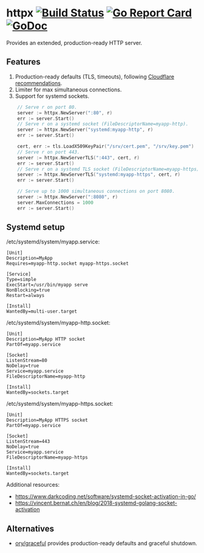 # httpx [![Build Status](https://travis-ci.org/bojanz/httpx.png?branch=master)](https://travis-ci.org/bojanz/httpx) [![Go Report Card](https://goreportcard.com/badge/github.com/bojanz/httpx)](https://goreportcard.com/report/github.com/bojanz/httpx) [![GoDoc](https://godoc.org/github.com/bojanz/httpx?status.svg)](https://godoc.org/github.com/bojanz/httpx)

Provides an extended, production-ready HTTP server.

## Features

1. Production-ready defaults (TLS, timeouts), following [Cloudflare recommendations](https://blog.cloudflare.com/exposing-go-on-the-internet/).
2. Limiter for max simultaneous connections.
3. Support for systemd sockets.

```go
    // Serve r on port 80.
    server := httpx.NewServer(":80", r)
    err := server.Start()
    // Serve r on a systemd socket (FileDescriptorName=myapp-http).
    server := httpx.NewServer("systemd:myapp-http", r)
    err := server.Start()

    cert, err := tls.LoadX509KeyPair("/srv/cert.pem", "/srv/key.pem")
    // Serve r on port 443.
    server := httpx.NewServerTLS(":443", cert, r)
    err := server.Start()
    // Serve r on a systemd TLS socket (FileDescriptorName=myapp-https).
    server := httpx.NewServerTLS("systemd:myapp-https", cert, r)
    err := server.Start()

    // Serve up to 1000 simultaneous connections on port 8080.
    server := httpx.NewServer(":8080", r)
    server.MaxConnections = 1000
    err := server.Start()
```

## Systemd setup

/etc/systemd/system/myapp.service:
```
[Unit]
Description=MyApp
Requires=myapp-http.socket myapp-https.socket

[Service]
Type=simple
ExecStart=/usr/bin/myapp serve
NonBlocking=true
Restart=always

[Install]
WantedBy=multi-user.target
```

/etc/systemd/system/myapp-http.socket:
```
[Unit]
Description=MyApp HTTP socket
PartOf=myapp.service

[Socket]
ListenStream=80
NoDelay=true
Service=myapp.service
FileDescriptorName=myapp-http

[Install]
WantedBy=sockets.target
```

/etc/systemd/system/myapp-https.socket:
```
[Unit]
Description=MyApp HTTPS socket
PartOf=myapp.service

[Socket]
ListenStream=443
NoDelay=true
Service=myapp.service
FileDescriptorName=myapp-https

[Install]
WantedBy=sockets.target
```

Additional resources:
- https://www.darkcoding.net/software/systemd-socket-activation-in-go/
- https://vincent.bernat.ch/en/blog/2018-systemd-golang-socket-activation

## Alternatives

- [ory/graceful](https://github.com/ory/graceful) provides production-ready defaults and graceful shutdown.
